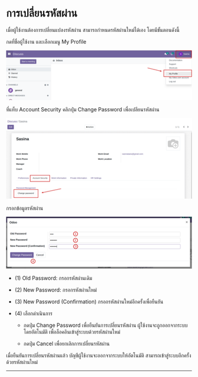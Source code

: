 # การเปลี่ยนรหัสผ่าน

เมื่อผู้ใช้งานต้องการเปลี่ยนแปลงรหัสผ่าน สามารถกำหนดรหัสผ่านใหม่ได้เอง โดยมีขั้นตอนดังนี้

กดที่ชื่อผู้ใช้งาน และเลือกเมนู My Profile

![](img/change_pw_1.png)
 
ที่แท็บ Account Security คลิกปุ่ม Change Password เพื่อเปลียนรหัสผ่าน

![](img/change_pw_2.png)

กรอกข้อมูลรหัสผ่าน

![](img/change_pw_3.png)

  * (1) Old Password: กรอกรหัสผ่านเดิม

  * (2) New Password: กรอกรหัสผ่านใหม่

  * (3) New Password (Confirmation) กรอกรหัสผ่านใหม่อีกครั้งเพื่อยืนยัน

  * (4) เลือกดำเนินการ
        
     * กดปุ่ม Change Password เพื่อยืนยันการเปลี่ยนรหัสผ่าน ผู้ใช้งานจะถูกออกจากระบบโดยอัตโนมัติ เพื่อล็อคอินเข้าสู่ระบบด้วยรหัสผ่านใหม่

     * กดปุ่ม Cancel เพื่อยกเลิกการเปลี่ยนรหัสผ่าน

เมื่อยืนยันการเปลี่ยนรหัสผ่านแล้ว บัญชีผู้ใช้งานจะออกจากระบบให้อัตโนมัติ สามารถเข้าสู่ระบบอีกครั้งด้วยรหัสผ่านใหม่

---

